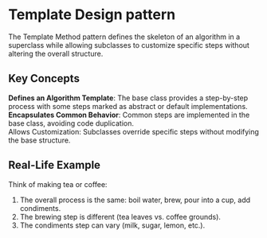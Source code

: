 # Template Design pattern

The Template Method pattern defines the skeleton of an algorithm in a superclass while allowing subclasses to customize specific steps without altering the overall structure.

## Key Concepts

**Defines an Algorithm Template**: The base class provides a step-by-step process with some steps marked as abstract or default implementations.  
**Encapsulates Common Behavior**: Common steps are implemented in the base class, avoiding code duplication.  
Allows Customization: Subclasses override specific steps without modifying the base structure.

## Real-Life Example

Think of making tea or coffee:

1. The overall process is the same: boil water, brew, pour into a cup, add condiments.  
2. The brewing step is different (tea leaves vs. coffee grounds).
3. The condiments step can vary (milk, sugar, lemon, etc.).
